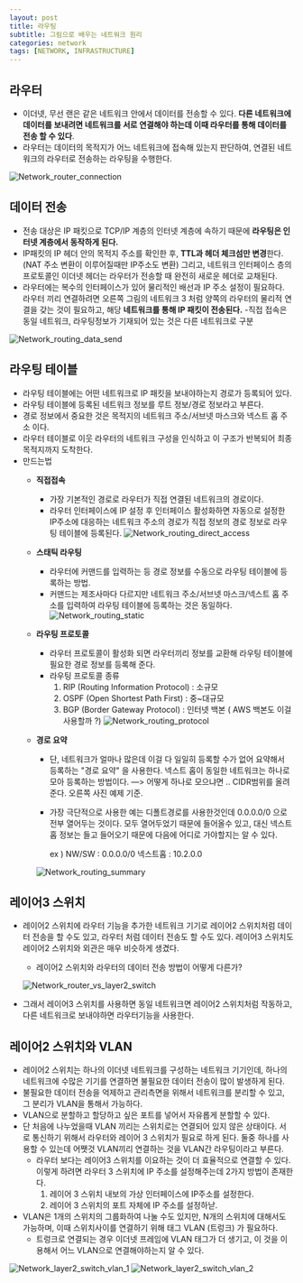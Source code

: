 ```yaml
---
layout: post
title: 라우팅
subtitle: 그림으로 배우는 네트워크 원리
categories: network
tags: [NETWORK, INFRASTRUCTURE]
---
```


## 라우터

- 이더넷, 무선 랜은 같은 네트워크 안에서 데이터를 전송할 수 있다. **다른 네트워크에 데이터를 보내려면 네트워크를 서로 연결해야 하는데 이때 라우터를 통해 데이터를 전송 할 수 있다**.
- 라우터는 데이터의 목적지가 어느 네트워크에 접속해 있는지 판단하여, 연결된 네트워크의 라우터로 전송하는 라우팅을 수행한다.

![Network_router_connection](/assets/images/network/Network_router_connection.png)


## 데이터 전송

- 전송 대상은 IP 패킷으로 TCP/IP 계층의 인터넷 계층에 속하기 때문에 **라우팅은 인터넷 계층에서 동작하게 된다.**
- IP패킷의 IP 헤더 안의 목적지 주소를 확인한 후, **TTL과 헤더 체크섬만 변경**한다. (NAT 주소 변환이 이루어질때만 IP주소도 변환) 그리고, 네트워크 인터페이스 층의 프로토콜인 이더넷 헤더는 라우터가 전송할 때 완전히 새로운 헤더로 교채된다.
- 라우터에는 복수의 인터페이스가 있어 물리적인 배선과 IP 주소 설정이 필요하다. 라우터 끼리 연결하려면 오른쪽 그림의 네트워크 3 처럼 양쪽의 라우터의 물리적 연결을 갖는 것이 필요하고, 해당 **네트워크를 통해 IP 패킷이 전송된다.**
-직접 접속은 동일 네트워크, 라우팅정보가 기재되어 있는 것은 다른 네트워크로 구분

![Network_routing_data_send](/assets/images/network/Network_routing_data_send.png)


## 라우팅 테이블

- 라우팅 테이블에는 어떤 네트워크로 IP 패킷을 보내야하는지 경로가 등록되어 있다.
- 라우팅 테이블에 등록된 네트워크 정보를 루트 정보/경로 정보라고 부른다.
- 경로 정보에서 중요한 것은 목적지의 네트워크 주소/서브넷 마스크와 넥스트 홉 주소 이다.
- 라우터 테이블로 이웃 라우터의 네트워크 구성을 인식하고 이 구조가 반복되어 최종 목적지까지 도착한다.
- 만드는법
    - **직접접속**
        - 가장 기본적인 경로로 라우터가 직접 연결된 네트워크의 경로이다.
        - 라우터 인터페이스에 IP 설정 후 인터페이스 활성화하면 자동으로 설정한 IP주소에 대응하는 네트워크 주소의 경로가 직접 정보의 경로 정보로 라우팅 테이블에 등록된다.
        ![Network_routing_direct_access](/assets/images/network/Network_routing_direct_access.png)
    
    - **스태틱 라우팅**
        - 라우터에 커맨드를 입력하는 등 경로 정보를 수동으로 라우팅 테이블에 등록하는 방법.
        - 커맨드는 제조사마다 다르지만 네트워크 주소/서브넷 마스크/넥스트 홉 주소를 입력하여 라우팅 테이블에 등록하는 것은 동일하다.
        ![Network_routing_static](/assets/images/network/Network_routing_static.png)
    
    - **라우팅 프로토콜**
        - 라우터 프로토콜이 활성화 되면 라우터끼리 정보를 교환해 라우팅 테이블에 필요한 경로 정보를 등록해 준다.
        - 라우팅 프로토콜 종류
            1. RIP (Routing Information Protocol) :  소규모
            2. OSPF (Open Shortest Path First) : 중~대규모 
            3. BGP (Border Gateway Protocol) : 인터넷 백본 ( AWS 백본도 이걸 사용할까 ?)
        ![Network_routing_protocol](/assets/images/network/Network_routing_protocol.png)

    - **경로 요약**
        - 단, 네트워크가 얼마나 많은데 이걸 다 일일히 등록할 수가 없어 요약해서 등록하는 "경로 요약" 을 사용한다. 넥스트 홉이 동일한 네트워크는 하나로 모아 등록하는 방법이다. —> 어떻게 하나로 모으냐면 .. CIDR범위를 올려준다. 오른쪽 사진 예제 기준.
        - 가장 극단적으로 사용한 예는 디폴트경로를 사용한것인데 0.0.0.0/0 으로 전부 열어두는 것이다. 모두 열어두었기 때문에 들어올수 있고, 대신 넥스트홉 정보는 들고 들어오기 때문에 다음에 어디로 가야할지는 알 수 있다.

            ex ) NW/SW : 0.0.0.0/0  넥스트홉 : 10.2.0.0
            
        ![Network_routing_summary](/assets/images/network/Network_routing_summary.png)



## 레이어3 스위치

- 레이어2 스위치에 라우터 기능을 추가한 네트워크 기기로 레이어2 스위치처럼 데이터 전송을 할 수도 있고, 라우터 처럼 데이터 전송도 할 수도 있다. 레이어3 스위치도 레이어2 스위치와 외관은 매우 비슷하게 생겼다.
    - 레이어2 스위치와 라우터의 데이터 전송 방법이 어떻게 다른가?

    ![Network_router_vs_layer2_switch](/assets/images/network/Network_router_vs_layer2_switch.png)

- 그래서 레이어3 스위치를 사용하면 동일 네트워크면 레이어2 스위치처럼 작동하고, 다른 네트워크로 보내야하면 라우터기능을 사용한다.

## 레이어2 스위치와 VLAN

- 레이어2 스위치는 하나의 이더넷 네트워크를 구성하는 네트워크 기기인데, 하나의 네트워크에 수많은 기기를 연결하면 불필요한 데이터 전송이 많이 발생하게 된다.
- 불필요한 데이터 전송을 억제하고 관리측면을 위해서 네트워크를 분리할 수 있고, 그 분리가 VLAN을 통해서 가능하다.
- VLAN으로 분할하고 할당하고 싶은 포트를 넣어서 자유롭게 분할할 수 있다.
- 단 처음에 나누었을때 VLAN 끼리는 스위치로는 연결되어 있지 않은 상태이다. 서로 통신하기 위해서 라우터와 레이어 3 스위치가 필요로 하게 된다. 둘중 하나를 사용할 수 있는데 어쨋것 VLAN끼리 연결하는 것을 VLAN간 라우팅이라고 부른다.
    - 라우터 보다는 레이어3 스위치를 이요하는 것이 더 효율적으로 연결할 수 있다. 이렇게 하려면 라우터 3 스위치에 IP 주소를 설정해주는데 2가지 방법이 존재한다.
        1. 레이어 3 스위치 내보의 가상 인터페이스에 IP주소를 설정한다.
        2. 레이어 3 스위치의 포트 자체에 IP 주소를 설정하낟. 
- VLAN은 1개의 스위치의 그룹화하여 나눌 수도 있지만, N개의 스위치에 대해서도 가능하며, 이때 스위치사이를 연결하기 위해 태그 VLAN (트렁크) 가 필요하다.
    - 트렁크로 연결되는 경우 이더넷 프레임에 VLAN 태그가 더 생기고, 이 것을 이용해서 어느 VLAN으로 연결해야하는지 알 수 있다.
 
![Network_layer2_switch_vlan_1](/assets/images/network/Network_layer2_switch_vlan_1.png)
![Network_layer2_switch_vlan_2](/assets/images/network/Network_layer2_switch_vlan_2.png)
